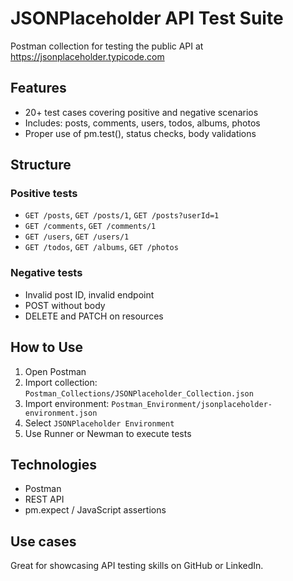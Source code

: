 # JSONPlaceholder API Test Suite

Postman collection for testing the public API at https://jsonplaceholder.typicode.com

## Features

- 20+ test cases covering positive and negative scenarios
- Includes: posts, comments, users, todos, albums, photos
- Proper use of pm.test(), status checks, body validations

## Structure

### Positive tests
- `GET /posts`, `GET /posts/1`, `GET /posts?userId=1`
- `GET /comments`, `GET /comments/1`
- `GET /users`, `GET /users/1`
- `GET /todos`, `GET /albums`, `GET /photos`

### Negative tests
- Invalid post ID, invalid endpoint
- POST without body
- DELETE and PATCH on resources

##  How to Use

1. Open Postman
2. Import collection: `Postman_Collections/JSONPlaceholder_Collection.json`
3. Import environment: `Postman_Environment/jsonplaceholder-environment.json`
4. Select `JSONPlaceholder Environment`
5. Use Runner or Newman to execute tests

## Technologies

- Postman
- REST API
- pm.expect / JavaScript assertions

## Use cases

Great for showcasing API testing skills on GitHub or LinkedIn.
